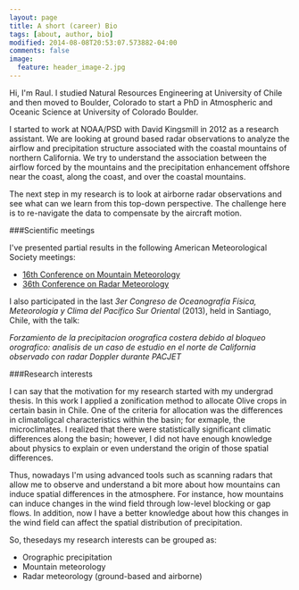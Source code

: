 ```yaml
---
layout: page
title: A short (career) Bio
tags: [about, author, bio]
modified: 2014-08-08T20:53:07.573882-04:00
comments: false
image:
  feature: header_image-2.jpg
---
```


Hi, I'm Raul. I studied Natural Resources Engineering at University of Chile and then
moved to Boulder, Colorado to start a PhD in Atmospheric and Oceanic Science at University of Colorado Boulder.

I started to work at NOAA/PSD with David Kingsmill in 2012 as a research assistant. We are looking at ground based radar observations to analyze the airflow and precipitation structure associated with the coastal mountains of northern California. We try to understand the association between the airflow forced by the mountains and the precipitation enhancement offshore near the coast, along the coast, and over the coastal mountains.
  
The next step in my research is to look at airborne radar observations and see what can we learn from this top-down perspective. The challenge here is to re-navigate the data to compensate by the aircraft motion.

###Scientific meetings

I've presented partial results in the following American Meteorological Society meetings:


* [16th Conference on Mountain Meteorology](https://ams.confex.com/ams/16MountMet/webprogram/Paper251866.html)
* [36th Conference on Radar Meteorology](https://ams.confex.com/ams/36Radar/webprogram/Paper228797.html)

I also participated in the last _3er Congreso de Oceanografía Física, Meteorología y Clima del Pacífico Sur Oriental_ (2013), held in Santiago, Chile, with the talk:

_Forzamiento de la precipitacion orografica costera debido al bloqueo orografico: analisis de un caso de estudio en el norte de California observado con radar Doppler durante PACJET_


###Research interests 

I can say that the motivation for my research started with my undergrad thesis. In this work I applied a zonification method to allocate Olive crops in certain basin in Chile. One of the criteria for allocation was the differences in climatoligcal characteristics within the basin; for exmaple, the microclimates. I realized that there were statistically significant climatic differences along the basin; however, I did not have enough knowledge about physics to explain or even understand the origin of those spatial differences.

Thus, nowadays I'm using advanced tools such as scanning radars that allow me to observe and understand a bit more about how mountains can induce spatial differences in the atmosphere. For instance, how mountains can induce changes in the wind field through low-level blocking or gap flows. In addition, now I have a better knowledge about how this changes in the wind field can affect the spatial distribution of precipitation.

So, thesedays my research interests can be grouped as: 

* Orographic precipitation
* Mountain meteorology 
* Radar meteorology (ground-based and airborne)


